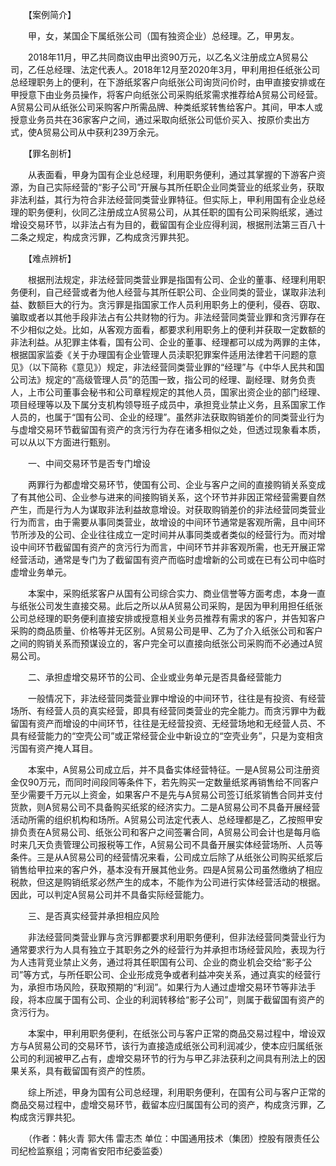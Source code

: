 　　【案例简介】

　　甲，女，某国企下属纸张公司（国有独资企业）总经理。乙，甲男友。

　　2018年11月，甲乙共同商议由甲出资90万元，以乙名义注册成立A贸易公司，乙任总经理、法定代表人。2018年12月至2020年3月，甲利用担任纸张公司总经理职务上的便利，在下游纸浆客户向纸张公司询货问价时，由甲直接安排或在甲授意下由业务员操作，将客户向纸张公司采购纸浆需求推荐给A贸易公司经营。A贸易公司从纸张公司采购客户所需品牌、种类纸浆转售给客户。其间，甲本人或授意业务员共在36家客户之间，通过采取向纸张公司低价买入、按原价卖出方式，使A贸易公司从中获利239万余元。

　　【罪名剖析】

　　从表面看，甲身为国有企业总经理，利用职务便利，通过其掌握的下游客户资源，为自己实际经营的“影子公司”开展与其所任职企业同类营业的纸浆业务，获取非法利益，其行为符合非法经营同类营业罪特征。但实际上，甲利用国有企业总经理的职务便利，伙同乙注册成立A贸易公司，从其任职的国有公司采购纸浆，通过增设交易环节，以非法占有为目的，截留国有企业应得利润，根据刑法第三百八十二条之规定，构成贪污罪，乙构成贪污罪共犯。

　　【难点辨析】

　　根据刑法规定，非法经营同类营业罪是指国有公司、企业的董事、经理利用职务便利，自己经营或者为他人经营与其所任职公司、企业同类的营业，谋取非法利益、数额巨大的行为。贪污罪是指国家工作人员利用职务上的便利，侵吞、窃取、骗取或者以其他手段非法占有公共财物的行为。非法经营同类营业罪和贪污罪存在不少相似之处。比如，从客观方面看，都要求利用职务上的便利并获取一定数额的非法利益。从犯罪主体看，国有公司、企业的董事、经理都可以成为两罪的主体，根据国家监委《关于办理国有企业管理人员渎职犯罪案件适用法律若干问题的意见》（以下简称《意见》）规定，非法经营同类营业罪的“经理”与《中华人民共和国公司法》规定的“高级管理人员”的范围一致，指公司的经理、副经理、财务负责人，上市公司董事会秘书和公司章程规定的其他人员，国家出资企业的部门经理、项目经理等以及下属分支机构领导班子成员中，承担竞业禁止义务，且系国家工作人员的，也属于“国有公司、企业的经理”。虽然非法获取购销差价的同类营业行为与虚增交易环节截留国有资产的贪污行为存在诸多相似之处，但透过现象看本质，可以从以下方面进行甄别。

　　一、中间交易环节是否专门增设

　　两罪行为都虚增交易环节，使国有公司、企业与客户之间的直接购销关系变成了有其他公司、企业参与进来的间接购销关系，这个环节并非因正常经营需要自然产生，而是行为人为谋取非法利益故意增设。对获取购销差价的非法经营同类营业行为而言，由于需要从事同类营业，故增设的中间环节通常是客观所需，且中间环节所涉及的公司、企业往往成立一定时间并从事同类或者类似的经营行为。而对增设中间环节截留国有资产的贪污行为而言，中间环节并非客观所需，也无开展正常经营活动，通常是专门为了截留国有资产而临时虚增新的公司或在已有公司中临时虚增业务单元。

　　本案中，采购纸浆客户从国有公司综合实力、商业信誉等方面考虑，本身一直与纸张公司发生直接交易。此后之所以从A贸易公司采购，是因为甲利用担任纸张公司总经理的职务便利直接安排或授意相关业务员推荐有需求的客户，并告知客户采购的商品质量、价格等并无区别。A贸易公司是甲、乙为了介入纸张公司和客户之间的购销关系而预谋设立的，客户完全可以直接向纸张公司采购而不必通过A贸易公司。

　　二、承担虚增交易环节的公司、企业或业务单元是否具备经营能力

　　一般情况下，非法经营同类营业罪中增设的中间环节，往往是有投资、有经营场所、有经营人员的真实经营，即具有经营同类营业的完全能力。而贪污罪中为截留国有资产而增设的中间环节，往往是无经营投资、无经营场地和无经营人员、不具有经营能力的“空壳公司”或正常经营企业中新设立的“空壳业务”，只是为变相贪污国有资产掩人耳目。

　　本案中，A贸易公司成立后，并不具备实体经营特征。一是A贸易公司注册资金仅90万元，而同时间段同等条件下，若先购买一定数量纸浆再销售给不同客户至少需要千万元以上资金，如果客户不是先与A贸易公司签订纸浆销售合同并支付货款，则A贸易公司不具备购买纸浆的经济实力。二是A贸易公司不具备开展经营活动所需的组织机构和场所。A贸易公司法定代表人、总经理都是乙，乙按照甲安排负责在A贸易公司、纸张公司和客户之间签署合同，A贸易公司会计也是每月临时来几天负责管理公司报税等工作，A贸易公司不具备开展实体经营场所、人员等条件。三是从A贸易公司的经营情况来看，公司成立后除了从纸张公司购买纸浆后销售给甲拉来的客户外，基本没有开展其他业务。四是A贸易公司虽然缴纳了相应税款，但这是购销纸浆必然产生的成本，不能作为公司进行实体经营活动的根据。因此，可以判定A贸易公司并不具备实际经营能力。

　　三、是否真实经营并承担相应风险

　　非法经营同类营业罪与贪污罪都要求利用职务便利，但非法经营同类营业行为通常要求行为人具有独立于其职务之外的经营行为并承担市场经营风险，表现为行为人违背竞业禁止义务，通过将其任职国有公司、企业的商业机会交给“影子公司”等方式，与所任职公司、企业形成竞争或者利益冲突关系，通过真实的经营行为，承担市场风险，获取预期的“利润”。如果行为人通过虚增交易环节等非法手段，将本应属于国有公司、企业的利润转移给“影子公司”，则属于截留国有资产的贪污行为。

　　本案中，甲利用职务便利，在纸张公司与客户正常的商品交易过程中，增设双方与A贸易公司的交易环节，该行为直接造成纸张公司利润减少，使本应归属纸张公司的利润被甲乙占有，虚增交易环节的行为与甲乙非法获利之间具有刑法上的因果关系，具有截留国有资产的性质。

　　综上所述，甲身为国有公司总经理，利用职务便利，在国有公司与客户正常的商品交易过程中，虚增交易环节，截留本应归属国有公司的资产，构成贪污罪，乙构成贪污罪共犯。

　　（作者：韩火青 郭大伟 雷志杰 单位：中国通用技术（集团）控股有限责任公司纪检监察组；河南省安阳市纪委监委）